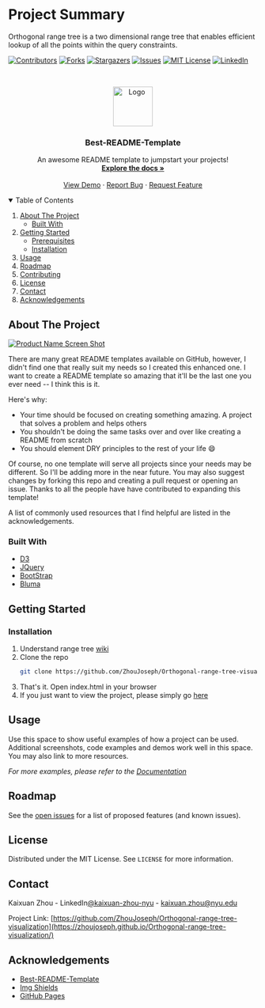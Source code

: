 # Project Summary
Orthogonal range tree is a two dimensional range tree that enables efficient lookup of all the points within the query constraints. 

<!-- PROJECT SHIELDS -->
<!--
*** I'm using markdown "reference style" links for readability.
*** Reference links are enclosed in brackets [ ] instead of parentheses ( ).
*** See the bottom of this document for the declaration of the reference variables
*** for contributors-url, forks-url, etc. This is an optional, concise syntax you may use.
*** https://www.markdownguide.org/basic-syntax/#reference-style-links
-->
[![Contributors][contributors-shield]][contributors-url]
[![Forks][forks-shield]][forks-url]
[![Stargazers][stars-shield]][stars-url]
[![Issues][issues-shield]][issues-url]
[![MIT License][license-shield]][license-url]
[![LinkedIn][linkedin-shield]][linkedin-url]



<!-- PROJECT LOGO -->
<br />
<p align="center">
  <a href="https://github.com/othneildrew/Best-README-Template">
    <img src="images/logo.png" alt="Logo" width="80" height="80">
  </a>

  <h3 align="center">Best-README-Template</h3>

  <p align="center">
    An awesome README template to jumpstart your projects!
    <br />
    <a href="https://github.com/othneildrew/Best-README-Template"><strong>Explore the docs »</strong></a>
    <br />
    <br />
    <a href="https://github.com/othneildrew/Best-README-Template">View Demo</a>
    ·
    <a href="https://github.com/othneildrew/Best-README-Template/issues">Report Bug</a>
    ·
    <a href="https://github.com/othneildrew/Best-README-Template/issues">Request Feature</a>
  </p>
</p>



<!-- TABLE OF CONTENTS -->
<details open="open">
  <summary>Table of Contents</summary>
  <ol>
    <li>
      <a href="#about-the-project">About The Project</a>
      <ul>
        <li><a href="#built-with">Built With</a></li>
      </ul>
    </li>
    <li>
      <a href="#getting-started">Getting Started</a>
      <ul>
        <li><a href="#prerequisites">Prerequisites</a></li>
        <li><a href="#installation">Installation</a></li>
      </ul>
    </li>
    <li><a href="#usage">Usage</a></li>
    <li><a href="#roadmap">Roadmap</a></li>
    <li><a href="#contributing">Contributing</a></li>
    <li><a href="#license">License</a></li>
    <li><a href="#contact">Contact</a></li>
    <li><a href="#acknowledgements">Acknowledgements</a></li>
  </ol>
</details>



<!-- ABOUT THE PROJECT -->
## About The Project

[![Product Name Screen Shot][product-screenshot]](https://example.com)

There are many great README templates available on GitHub, however, I didn't find one that really suit my needs so I created this enhanced one. I want to create a README template so amazing that it'll be the last one you ever need -- I think this is it.

Here's why:
* Your time should be focused on creating something amazing. A project that solves a problem and helps others
* You shouldn't be doing the same tasks over and over like creating a README from scratch
* You should element DRY principles to the rest of your life :smile:

Of course, no one template will serve all projects since your needs may be different. So I'll be adding more in the near future. You may also suggest changes by forking this repo and creating a pull request or opening an issue. Thanks to all the people have have contributed to expanding this template!

A list of commonly used resources that I find helpful are listed in the acknowledgements.

### Built With
* [D3](https://d3js.org/)
* [JQuery](https://jquery.com/)
* [BootStrap](https://getbootstrap.com/)
* [Bluma](https://bulma.io/)

<!-- GETTING STARTED -->
## Getting Started

### Installation

1. Understand range tree [wiki](https://en.wikipedia.org/wiki/Range_tree)
2. Clone the repo
   ```sh
   git clone https://github.com/ZhouJoseph/Orthogonal-range-tree-visualization.git
   ```
3. That's it. Open index.html in your browser
4. If you just want to view the project, please simply go [here](https://zhoujoseph.github.io/Orthogonal-range-tree-visualization/)

<!-- USAGE EXAMPLES -->
## Usage

Use this space to show useful examples of how a project can be used. Additional screenshots, code examples and demos work well in this space. You may also link to more resources.

_For more examples, please refer to the [Documentation](https://example.com)_



<!-- ROADMAP -->
## Roadmap

See the [open issues](https://github.com/ZhouJoseph/Orthogonal-range-tree-visualization/issues) for a list of proposed features (and known issues).


<!-- LICENSE -->
## License
Distributed under the MIT License. See `LICENSE` for more information.

<!-- CONTACT -->
## Contact

Kaixuan Zhou - LinkedIn[@kaixuan-zhou-nyu](https://www.linkedin.com/in/kaixuan-zhou-nyu/) - kaixuan.zhou@nyu.edu

Project Link: [https://github.com/ZhouJoseph/Orthogonal-range-tree-visualization](https://zhoujoseph.github.io/Orthogonal-range-tree-visualization/)

<!-- ACKNOWLEDGEMENTS -->
## Acknowledgements
* [Best-README-Template](https://github.com/othneildrew/Best-README-Template)
* [Img Shields](https://shields.io)
* [GitHub Pages](https://pages.github.com)

<!-- MARKDOWN LINKS & IMAGES -->
<!-- https://www.markdownguide.org/basic-syntax/#reference-style-links -->
[contributors-shield]: https://img.shields.io/github/contributors/ZhouJoseph/Orthogonal-range-tree-visualization.svg?style=for-the-badge
[contributors-url]: https://github.com/ZhouJoseph/Orthogonal-range-tree-visualization/graphs/contributors
[forks-shield]: https://img.shields.io/github/forks/ZhouJoseph/Orthogonal-range-tree-visualization.svg?style=for-the-badge
[forks-url]: https://github.com/ZhouJoseph/Orthogonal-range-tree-visualization/network/members
[stars-shield]: https://img.shields.io/github/stars/ZhouJoseph/Orthogonal-range-tree-visualization.svg?style=for-the-badge
[stars-url]: https://github.com/ZhouJoseph/Orthogonal-range-tree-visualization/stargazers
[issues-shield]: https://img.shields.io/github/issues/ZhouJoseph/Orthogonal-range-tree-visualization.svg?style=for-the-badge
[issues-url]: https://github.com/ZhouJoseph/Orthogonal-range-tree-visualization/issues
[license-shield]: https://img.shields.io/github/license/ZhouJoseph/Orthogonal-range-tree-visualization.svg?style=for-the-badge
[license-url]: https://github.com/ZhouJoseph/Orthogonal-range-tree-visualization/blob/master/LICENSE.txt
[linkedin-shield]: https://img.shields.io/badge/-LinkedIn-black.svg?style=for-the-badge&logo=linkedin&colorB=555
[linkedin-url]: https://linkedin.com/in/kaixuan-zhou-nyu
[product-screenshot]: images/screenshot.png
